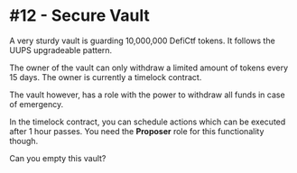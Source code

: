 # #12 - Secure Vault

A very sturdy vault is guarding 10,000,000 DefiCtf tokens. It follows the UUPS upgradeable pattern.

The owner of the vault can only withdraw a limited amount of tokens every 15 days. The owner is currently a timelock contract.

The vault however, has a role with the power to withdraw all funds in case of emergency.

In the timelock contract, you can schedule actions which can be executed after 1 hour passes. You need the **Proposer** role for this functionality though.

Can you empty this vault?